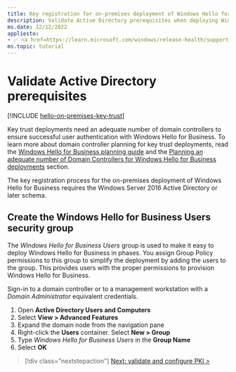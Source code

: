```yaml
---
title: Key registration for on-premises deployment of Windows Hello for Business
description: Validate Active Directory prerequisites when deploying Windows Hello for Business in a key trust model.
ms.date: 12/12/2022
appliesto: 
- ✅ <a href=https://learn.microsoft.com/windows/release-health/supported-versions-windows-client target=_blank>Windows 10 and later</a>
ms.topic: tutorial
---
```

# Validate Active Directory prerequisites

[!INCLUDE [hello-on-premises-key-trust](../../includes/hello-on-premises-key-trust.md)]

Key trust deployments need an adequate number of domain controllers to ensure successful user authentication with Windows Hello for Business. To learn more about domain controller planning for key trust deployments, read the [Windows Hello for Business planning guide](hello-planning-guide.md) and the [Planning an adequate number of Domain Controllers for Windows Hello for Business deployments](hello-adequate-domain-controllers.md) section.

The key registration process for the on-premises deployment of Windows Hello for Business requires the Windows Server 2016 Active Directory or later schema.

## Create the Windows Hello for Business Users security group

The *Windows Hello for Business Users* group is used to make it easy to deploy Windows Hello for Business in phases. You assign Group Policy permissions to this group to simplify the deployment by adding the users to the group. This provides users with the proper permissions to provision Windows Hello for Business.

Sign-in to a domain controller or to a management workstation with a *Domain Administrator* equivalent credentials.

1. Open **Active Directory Users and Computers**
1. Select **View > Advanced Features**
1. Expand the domain node from the navigation pane
1. Right-click the **Users** container. Select **New > Group**
1. Type *Windows Hello for Business Users* in the **Group Name**
1. Select **OK**

> [!div class="nextstepaction"]
> [Next: validate and configure PKI >](hello-key-trust-validate-pki.md)